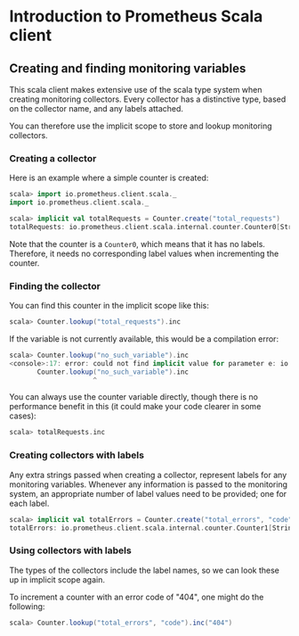 # Introduction to Prometheus Scala client

## Creating and finding monitoring variables

This scala client makes extensive use of the scala type system when
creating monitoring collectors. Every collector has a distinctive
type, based on the collector name, and any labels attached.

You can therefore use the implicit scope to store and lookup
monitoring collectors.

### Creating a collector

Here is an example where a simple counter is created:

```scala
scala> import io.prometheus.client.scala._
import io.prometheus.client.scala._

scala> implicit val totalRequests = Counter.create("total_requests")
totalRequests: io.prometheus.client.scala.internal.counter.Counter0[String("total_requests")] = io.prometheus.client.scala.internal.counter.Counter0@47c308c7
```

Note that the counter is a `Counter0`, which means that it
has no labels. Therefore, it needs no corresponding label values
when incrementing the counter.

### Finding the collector

You can find this counter in the implicit scope like this:

```scala
scala> Counter.lookup("total_requests").inc
```

If the variable is not currently available, this would be a
compilation error:

```scala
scala> Counter.lookup("no_such_variable").inc
<console>:17: error: could not find implicit value for parameter e: io.prometheus.client.scala.internal.counter.Counter0[String("no_such_variable")]
       Counter.lookup("no_such_variable").inc
                     ^
```

You can always use the counter variable directly, though
there is no performance benefit in this (it could make your
code clearer in some cases):

```scala
scala> totalRequests.inc
```

### Creating collectors with labels

Any extra strings passed when creating a collector, represent
labels for any monitoring variables. Whenever any information is
passed to the monitoring system, an appropriate number of label
values need to be provided; one for each label.

```scala
scala> implicit val totalErrors = Counter.create("total_errors", "code")
totalErrors: io.prometheus.client.scala.internal.counter.Counter1[String("total_errors"),String("code")] = io.prometheus.client.scala.internal.counter.Counter1@5a5dd769
```

### Using collectors with labels

The types of the collectors include the label names, so we can
look these up in implicit scope again.

To increment a counter with an error code of "404", one might
do the following:

```scala
scala> Counter.lookup("total_errors", "code").inc("404")
```
